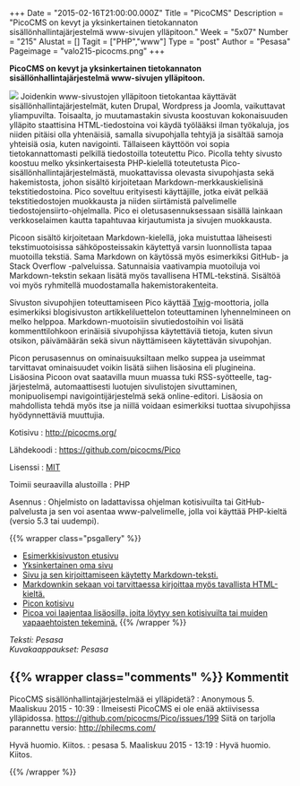 +++
Date = "2015-02-16T21:00:00.000Z"
Title = "PicoCMS"
Description = "PicoCMS on kevyt ja yksinkertainen tietokannaton sisällönhallintajärjestelmä www-sivujen ylläpitoon."
Week = "5x07"
Number = "215"
Alustat = []
Tagit = ["PHP","www"]
Type = "post"
Author = "Pesasa"
Pageimage = "valo215-picocms.png"
+++


**PicoCMS on kevyt ja yksinkertainen tietokannaton
sisällönhallintajärjestelmä www-sivujen ylläpitoon.**

![ ](/images/valo215-picocms.png "fig:valo215-picocms.png") Joidenkin
www-sivustojen ylläpitoon tietokantaa käyttävät
sisällönhallintajärjestelmät, kuten Drupal, Wordpress ja Joomla,
vaikuttavat yliampuvilta. Toisaalta, jo muutamastakin sivusta koostuvan
kokonaisuuden ylläpito staattisina HTML-tiedostoina voi käydä työlääksi ilman työkaluja,
jos niiden pitäisi olla yhtenäisiä, samalla sivupohjalla tehtyjä ja sisältää
samoja yhteisiä osia, kuten navigointi. Tällaiseen käyttöön voi sopia
tietokannattomasti pelkillä tiedostoilla toteutettu Pico. Picolla tehty
sivusto koostuu melko yksinkertaisesta PHP-kielellä toteutetusta
Pico-sisällönhallintajärjestelmästä, muokattavissa olevasta sivupohjasta
sekä hakemistosta, johon sisältö kirjoitetaan Markdown-merkkauskielisinä
tekstitiedostoina. Pico soveltuu erityisesti käyttäjille, jotka eivät
pelkää tekstitiedostojen muokkausta ja niiden siirtämistä palvelimelle
tiedostojensiirto-ohjelmalla. Pico ei oletusasennuksessaan sisällä
lainkaan verkkoselaimen kautta tapahtuvaa kirjautumista ja sivujen
muokkausta.

Picoon sisältö kirjoitetaan Markdown-kielellä, joka muistuttaa
läheisesti tekstimuotoisissa sähköposteissakin käytettyä varsin
luonnollista tapaa muotoilla tekstiä. Sama Markdown on käytössä myös
esimerkiksi GitHub- ja Stack Overflow -palveluissa. Satunnaisia
vaativampia muotoiluja voi Markdown-tekstin sekaan lisätä myös
tavallisena HTML-tekstinä. Sisältöä voi myös ryhmitellä muodostamalla
hakemistorakenteita.

Sivuston sivupohjien toteuttamiseen Pico käyttää
[Twig](https://en.wikipedia.org/wiki/Twig_%28template_engine%29)-moottoria,
jolla esimerkiksi blogisivuston artikkeliluettelon toteuttaminen
lyhennelmineen on melko helppoa. Markdown-muotoisiin sivutiedostoihin
voi lisätä kommenttilohkoon erinäisiä sivupohjissa käytettäviä tietoja,
kuten sivun otsikon, päivämäärän sekä sivun näyttämiseen käytettävän
sivupohjan.

Picon perusasennus on ominaisuuksiltaan melko suppea ja useimmat
tarvittavat ominaisuudet voikin lisätä siihen lisäosina eli plugineina.
Lisäosina Picoon ovat saatavilla muun muassa tuki RSS-syötteelle,
tag-järjestelmä, automaattisesti luotujen sivulistojen sivuttaminen,
monipuolisempi navigointijärjestelmä sekä online-editori. Lisäosia on
mahdollista tehdä myös itse ja niillä voidaan esimerkiksi tuottaa
sivupohjissa hyödynnettäviä muuttujia.

Kotisivu
:   <http://picocms.org/>

Lähdekoodi
:   <https://github.com/picocms/Pico>

Lisenssi
:   [MIT](MIT "wikilink")

Toimii seuraavilla alustoilla
:   PHP

Asennus
:   Ohjelmisto on ladattavissa ohjelman kotisivuilta tai
    GitHub-palvelusta ja sen voi asentaa www-palvelimelle, jolla voi
    käyttää PHP-kieltä (versio 5.3 tai uudempi).

{{% wrapper class="psgallery" %}}
* [Esimerkkisivuston etusivu](/images/picocms-1.jpg)
* [Yksinkertainen oma sivu](/images/picocms-2.jpg)
* [Sivu ja sen kirjoittamiseen käytetty Markdown-teksti.](/images/picocms-3.jpg)
* [Markdownkin sekaan voi tarvittaessa kirjoittaa myös tavallista HTML-kieltä.](/images/picocms-4.jpg)
* [Picon kotisivu](/images/picocms-5.jpg)
* [Picoa voi laajentaa lisäosilla, joita löytyy sen kotisivuilta tai muiden vapaaehtoisten tekeminä.](/images/picocms-6.jpg)
{{% /wrapper %}}

*Teksti: Pesasa* <br />
*Kuvakaappaukset: Pesasa*

{{% wrapper class="comments" %}}
Kommentit
---------

PicoCMS sisällönhallintajärjestelmää ei ylläpidetä?
:   Anonymous 5. Maaliskuu 2015 - 10:39
:   Ilmeisesti PicoCMS ei ole enää aktiivisessa ylläpidossa.
    <https://github.com/picocms/Pico/issues/199>
    Siitä on tarjolla parannettu versio: <http://philecms.com/>

Hyvä huomio. Kiitos.
:   pesasa 5. Maaliskuu 2015 - 13:19
:   Hyvä huomio. Kiitos.

{{% /wrapper %}}
